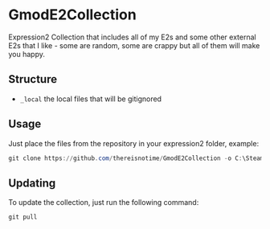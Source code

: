 # GmodE2Collection

Expression2 Collection that includes all of my E2s and some other external E2s that I like - some are random, some are crappy but all of them will make you happy. 

## Structure

- `_local` the local files that will be gitignored

## Usage

Just place the files from the repository in your expression2 folder, example:

```powershell
git clone https://github.com/thereisnotime/GmodE2Collection -o C:\SteamLibrary\steamapps\common\GarrysMod\garrysmod\data\expression2
```

## Updating

To update the collection, just run the following command:

```powershell
git pull
```
